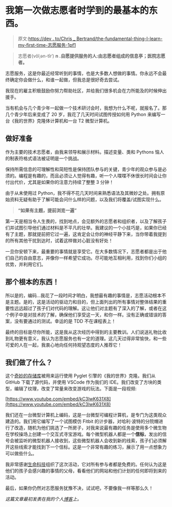 # 我第一次做志愿者时学到的最基本的东西。

> 原文:[https://dev . to/Chris _ Bertrand/the-fundamental-thing-I-learn-my-first-time-志愿服务-1pf1](https://dev.to/chris_bertrand/the-fundamental-thing-i-learnt-my-first-time-volunteering-1pf1)

> 志愿者(vŏlˌən-tîrˈ) **n .自愿提供服务的人:由志愿者组成的信息亭；医院志愿者。**

志愿服务，这是你最近经常听到的事情，也是大多数人想做的事情。你永远不会最终确定你会做什么，和谁一起做，但我总是很好奇去尝试。

我现在的雇主积极鼓励你努力帮助社区，并给我们很多机会在力所能及的时候伸出援手。

当有机会与几个青少年一起做一个技术研讨会时，我想为什么不呢，就报名了。那几个青少年后来变成了 20 岁，我花了几天时间试图传授如何用 Python 来编写一台《我的世界》克隆体计算机和一台 T2 微型计算机。

## 做好准备

作为主要的技术志愿者，由我来领导和展示材料。描述变量、类和 Pythons 恼人的制表符格式语法被证明是一个挑战。

保持所需信息的可理解性和简短性是保持团队参与的关键，青少年的观众参与是必须的。编程是有趣的，而且必须让人觉得有趣，听一个人喋喋不休很长时间会让你付出代价，尤其是如果你的注意力持续了整整 3 分钟！

由于从未使用过 Python，我不得不花几天时间来熟悉语法及其微妙之处。拥有原始资料无疑有助于了解可能会问什么样的问题，以及我们将覆盖/试图实现什么。

> **“如果有主题，提前浏览一遍”**

第一天是相当令人生畏的，找到地点，会见额外的志愿者和组织者，以及了解孩子们并试图引导他们通过材料是不平凡的壮举。我建议的一个小技巧是，如果你已经有了主题，那就提前把它过一遍，这肯定会让你的神经平静下来，当你带着我提到的所有其他干扰到达时，试着这样做对心脏没有好处！

一旦你安顿下来，最重要的事情就是享受它。在大多数情况下，志愿者都是出于他们自己的自由意志，并像你一样希望它成功。尽可能地互相利用，找到你们小组的优势，并利用它们。

## 那个根本的东西！

所以是的，编码...我花了一段时间才明白，我想最有趣的事情是，志愿活动根本不是主题。是的，这是活动的驱动力和目的，但上面列出的所有事情对整体结果的重要性远远超过了孩子们对代码的理解。这让他们对主题有了深入的了解，或者在这个例子中是对技术的了解，确保他们享受这一天，和你一样。没有正确或错误的答案，没有要通过的测试。幸运的是 TDD 不在课程表上！

最终的目标是尽你所能，这是我从这次经历中得到的主要教训。人们说送礼物比收到礼物更有意义，我认为志愿服务也有一定的道理。这几天过得非常愉快，和一些可爱的人在一起，我衷心地向任何持观望态度的人推荐它！

## 我们做了什么？

这个[奇妙的存储库](https://github.com/fogleman/Minecraft)被用来运行使用 Pyglet 引擎的《我的世界》克隆。我们从 GitHub 下载了源代码，并使用 VSCode 作为我们的 IDE。我们改变了方块的类型，编辑了纹理，改变了常量来改变游戏的玩法。下面是一段视频:

[https://www.youtube.com/embed/kC3lwK631X8](https://www.youtube.com/embed/kC3lwK631X8)

我们还在一台微型计算机上编码，这是一台微型可编程计算机，是专门为这类观众建造的。我们用它编写了一个试图模仿 Fitbit 的计步器，对哈利·波特的分院帽进行了改造，随机为他们挑选了一所房子，对我来说最有趣的任务是使用多个微生物在学校操场上创建一个交互式寻宝游戏。每个微型机器人都是一个**信标**，发出的信号会被监听的微型机器人接收到，这些微型机器人会收到新的线索，孩子们必须解开这些线索才能找到下一个信标。这是一个非常有趣的练习，展示了用一点想象力可以做些什么。

我非常感谢[生命科技](http://www.techforlife.co.uk/)组织了这次活动，它对所有参与者都是免费的。任何认为这是他们的孩子会感兴趣的事情的父母，看看他们的网站和他们计划的任何即将到来的活动。

最后，如果你仍然对志愿服务犹豫不决，试试吧，不要像我一样等那么久！

*这篇文章最初发表在我的个人[博客](http://blog.designpuddle.com/opinion/the-fundamental-thing-i-learnt-from-my-first-time-volunteering/)上。*